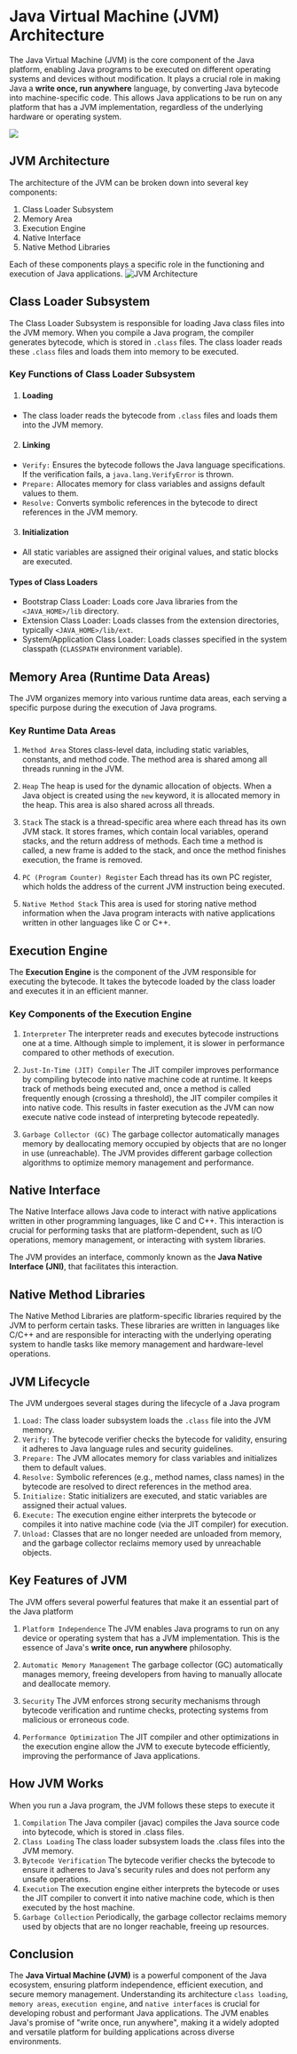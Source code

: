 # Java Virtual Machine (JVM) Architecture
The Java Virtual Machine (JVM) is the core component of the Java platform, enabling Java programs to be executed on different operating systems and devices without modification. It plays a crucial role in making Java a **write once, run anywhere** language, by converting Java bytecode into machine-specific code. This allows Java applications to be run on any platform that has a JVM implementation, regardless of the underlying hardware or operating system.

[![](https://markdown-videos-api.jorgenkh.no/youtube/MxVJct7hg1w)](https://youtu.be/MxVJct7hg1w)

## JVM Architecture
The architecture of the JVM can be broken down into several key components:
1. Class Loader Subsystem
2. Memory Area
3. Execution Engine
4. Native Interface
5. Native Method Libraries

Each of these components plays a specific role in the functioning and execution of Java applications.
![JVM Architecture](https://github.com/nakulmitra/java-tutorial/blob/master/introduction-to-java/JVMArchitecture.png)

## Class Loader Subsystem
The Class Loader Subsystem is responsible for loading Java class files into the JVM memory. When you compile a Java program, the compiler generates bytecode, which is stored in `.class` files. The class loader reads these `.class` files and loads them into memory to be executed.

### Key Functions of Class Loader Subsystem
1. #### Loading
* The class loader reads the bytecode from `.class` files and loads them into the JVM memory.

2. #### Linking
* `Verify:` Ensures the bytecode follows the Java language specifications. If the verification fails, a `java.lang.VerifyError` is thrown.
* `Prepare:` Allocates memory for class variables and assigns default values to them.
* `Resolve:` Converts symbolic references in the bytecode to direct references in the JVM memory.

3. #### Initialization
* All static variables are assigned their original values, and static blocks are executed.

#### Types of Class Loaders
* Bootstrap Class Loader: Loads core Java libraries from the `<JAVA_HOME>/lib` directory.
* Extension Class Loader: Loads classes from the extension directories, typically `<JAVA_HOME>/lib/ext`.
* System/Application Class Loader: Loads classes specified in the system classpath (`CLASSPATH` environment variable).

## Memory Area (Runtime Data Areas)
The JVM organizes memory into various runtime data areas, each serving a specific purpose during the execution of Java programs.

### Key Runtime Data Areas
1. `Method Area` Stores class-level data, including static variables, constants, and method code. The method area is shared among all threads running in the JVM.

2. `Heap` The heap is used for the dynamic allocation of objects. When a Java object is created using the `new` keyword, it is allocated memory in the heap. This area is also shared across all threads.

3. `Stack` The stack is a thread-specific area where each thread has its own JVM stack. It stores frames, which contain local variables, operand stacks, and the return address of methods. Each time a method is called, a new frame is added to the stack, and once the method finishes execution, the frame is removed.

4. `PC (Program Counter) Register` Each thread has its own PC register, which holds the address of the current JVM instruction being executed.

5. `Native Method Stack` This area is used for storing native method information when the Java program interacts with native applications written in other languages like C or C++.

## Execution Engine
The **Execution Engine** is the component of the JVM responsible for executing the bytecode. It takes the bytecode loaded by the class loader and executes it in an efficient manner.

### Key Components of the Execution Engine
1. `Interpreter` The interpreter reads and executes bytecode instructions one at a time. Although simple to implement, it is slower in performance compared to other methods of execution.

2. `Just-In-Time (JIT) Compiler` The JIT compiler improves performance by compiling bytecode into native machine code at runtime. It keeps track of methods being executed and, once a method is called frequently enough (crossing a threshold), the JIT compiler compiles it into native code. This results in faster execution as the JVM can now execute native code instead of interpreting bytecode repeatedly.

3. `Garbage Collector (GC)` The garbage collector automatically manages memory by deallocating memory occupied by objects that are no longer in use (unreachable). The JVM provides different garbage collection algorithms to optimize memory management and performance.

## Native Interface
The Native Interface allows Java code to interact with native applications written in other programming languages, like C and C++. This interaction is crucial for performing tasks that are platform-dependent, such as I/O operations, memory management, or interacting with system libraries.

The JVM provides an interface, commonly known as the **Java Native Interface (JNI)**, that facilitates this interaction.

## Native Method Libraries
The Native Method Libraries are platform-specific libraries required by the JVM to perform certain tasks. These libraries are written in languages like C/C++ and are responsible for interacting with the underlying operating system to handle tasks like memory management and hardware-level operations.

## JVM Lifecycle
The JVM undergoes several stages during the lifecycle of a Java program
1. `Load:` The class loader subsystem loads the `.class` file into the JVM memory.
2. `Verify:` The bytecode verifier checks the bytecode for validity, ensuring it adheres to Java language rules and security guidelines.
3. `Prepare:` The JVM allocates memory for class variables and initializes them to default values.
4. `Resolve:` Symbolic references (e.g., method names, class names) in the bytecode are resolved to direct references in the method area.
5. `Initialize:` Static initializers are executed, and static variables are assigned their actual values.
6. `Execute:` The execution engine either interprets the bytecode or compiles it into native machine code (via the JIT compiler) for execution.
7. `Unload:` Classes that are no longer needed are unloaded from memory, and the garbage collector reclaims memory used by unreachable objects.

## Key Features of JVM
The JVM offers several powerful features that make it an essential part of the Java platform

1. `Platform Independence` The JVM enables Java programs to run on any device or operating system that has a JVM implementation. This is the essence of Java's **write once, run anywhere** philosophy.

2. `Automatic Memory Management` The garbage collector (GC) automatically manages memory, freeing developers from having to manually allocate and deallocate memory.

3. `Security` The JVM enforces strong security mechanisms through bytecode verification and runtime checks, protecting systems from malicious or erroneous code.

4. `Performance Optimization` The JIT compiler and other optimizations in the execution engine allow the JVM to execute bytecode efficiently, improving the performance of Java applications.

## How JVM Works
When you run a Java program, the JVM follows these steps to execute it
1. `Compilation` The Java compiler (javac) compiles the Java source code into bytecode, which is stored in .class files.
2. `Class Loading` The class loader subsystem loads the .class files into the JVM memory.
3. `Bytecode Verification` The bytecode verifier checks the bytecode to ensure it adheres to Java's security rules and does not perform any unsafe operations.
4. `Execution` The execution engine either interprets the bytecode or uses the JIT compiler to convert it into native machine code, which is then executed by the host machine.
5. `Garbage Collection` Periodically, the garbage collector reclaims memory used by objects that are no longer reachable, freeing up resources.

## Conclusion
The **Java Virtual Machine (JVM)** is a powerful component of the Java ecosystem, ensuring platform independence, efficient execution, and secure memory management. Understanding its architecture `class loading`, `memory areas`, `execution engine`, and `native interfaces` is crucial for developing robust and performant Java applications. The JVM enables Java's promise of "write once, run anywhere", making it a widely adopted and versatile platform for building applications across diverse environments.